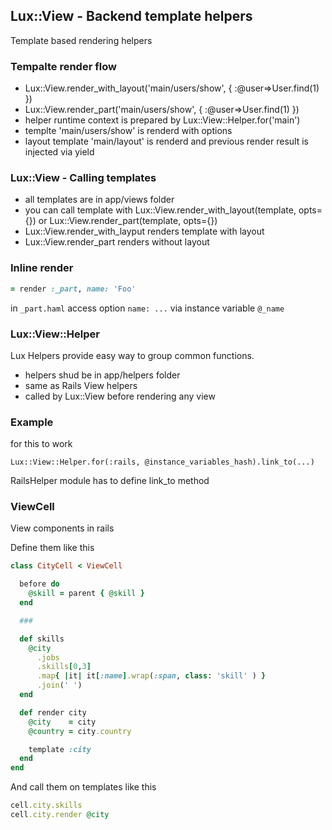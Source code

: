 ## Lux::View - Backend template helpers

Template based rendering helpers

### Tempalte render flow

* Lux::View.render_with_layout('main/users/show', { :@user=>User.find(1) })
* Lux::View.render_part('main/users/show', { :@user=>User.find(1) })
* helper runtime context is prepared by Lux::View::Helper.for('main')
* templte 'main/users/show' is renderd with options
* layout template 'main/layout' is renderd and previous render result is injected via yield


### Lux::View - Calling templates

* all templates are in app/views folder
* you can call template with Lux::View.render_with_layout(template, opts={}) or Lux::View.render_part(template, opts={})
* Lux::View.render_with_layput renders template with layout
* Lux::View.render_part renders without layout


### Inline render

```ruby
= render :_part, name: 'Foo'
```

in `_part.haml` access option `name: ...` via instance variable `@_name`


### Lux::View::Helper

Lux Helpers provide easy way to group common functions.

* helpers shud be in app/helpers folder
* same as Rails View helpers
* called by Lux::View before rendering any view


### Example

for this to work

```Lux::View::Helper.for(:rails, @instance_variables_hash).link_to(...)```

RailsHelper module has to define link_to method

### ViewCell

View components in rails

Define them like this

```ruby
class CityCell < ViewCell

  before do
    @skill = parent { @skill }
  end

  ###

  def skills
    @city
      .jobs
      .skills[0,3]
      .map{ |it| it[:name].wrap(:span, class: 'skill' ) }
      .join(' ')
  end

  def render city
    @city    = city
    @country = city.country

    template :city
  end
end
```

And call them on templates like this

```ruby
cell.city.skills
cell.city.render @city
```